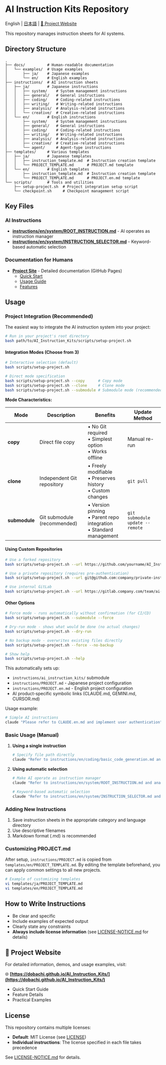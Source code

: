 # AI Instruction Kits Repository

English | [日本語](README.md) | [📖 Project Website](https://dobachi.github.io/AI_Instruction_Kits/)

This repository manages instruction sheets for AI systems.

## Directory Structure

```
.
├── docs/          # Human-readable documentation
│   └── examples/  # Usage examples
│       ├── ja/    # Japanese examples
│       └── en/    # English examples
├── instructions/  # AI instruction sheets
│   ├── ja/        # Japanese instructions
│   │   ├── system/    # System management instructions
│   │   ├── general/   # General instructions
│   │   ├── coding/    # Coding-related instructions
│   │   ├── writing/   # Writing-related instructions
│   │   ├── analysis/  # Analysis-related instructions
│   │   └── creative/  # Creative-related instructions
│   └── en/        # English instructions
│       ├── system/    # System management instructions
│       ├── general/   # General instructions
│       ├── coding/    # Coding-related instructions
│       ├── writing/   # Writing-related instructions
│       ├── analysis/  # Analysis-related instructions
│       ├── creative/  # Creative-related instructions
│       └── agent/     # Agent-type instructions
├── templates/     # Various templates
│   ├── ja/        # Japanese templates
│   │   ├── instruction_template.md  # Instruction creation template
│   │   └── PROJECT_TEMPLATE.md      # PROJECT.md template
│   └── en/        # English templates
│       ├── instruction_template.md  # Instruction creation template
│       └── PROJECT_TEMPLATE.md      # PROJECT.en.md template
└── scripts/       # Tools and utilities
    ├── setup-project.sh  # Project integration setup script
    └── checkpoint.sh     # Checkpoint management script
```

## Key Files

### AI Instructions
- **[instructions/en/system/ROOT_INSTRUCTION.md](instructions/en/system/ROOT_INSTRUCTION.md)** - AI operates as instruction manager
- **[instructions/en/system/INSTRUCTION_SELECTOR.md](instructions/en/system/INSTRUCTION_SELECTOR.md)** - Keyword-based automatic selection

### Documentation for Humans
- **[Project Site](https://dobachi.github.io/AI_Instruction_Kits/en/)** - Detailed documentation (GitHub Pages)
  - [Quick Start](https://dobachi.github.io/AI_Instruction_Kits/en/quickstart)
  - [Usage Guide](https://dobachi.github.io/AI_Instruction_Kits/en/usage)
  - [Features](https://dobachi.github.io/AI_Instruction_Kits/en/features)

## Usage

### Project Integration (Recommended)

The easiest way to integrate the AI instruction system into your project:

```bash
# Run in your project's root directory
bash path/to/AI_Instruction_Kits/scripts/setup-project.sh
```

#### Integration Modes (Choose from 3)

```bash
# Interactive selection (default)
bash scripts/setup-project.sh

# Direct mode specification
bash scripts/setup-project.sh --copy      # Copy mode
bash scripts/setup-project.sh --clone     # Clone mode
bash scripts/setup-project.sh --submodule # Submodule mode (recommended)
```

**Mode Characteristics:**

| Mode | Description | Benefits | Update Method |
|------|-------------|----------|---------------|
| **copy** | Direct file copy | • No Git required<br>• Simplest option<br>• Works offline | Manual re-run |
| **clone** | Independent Git repository | • Freely modifiable<br>• Preserves history<br>• Custom changes | `git pull` |
| **submodule** | Git submodule (recommended) | • Version pinning<br>• Parent repo integration<br>• Standard management | `git submodule update --remote` |

#### Using Custom Repositories

```bash
# Use a forked repository
bash scripts/setup-project.sh --url https://github.com/yourname/AI_Instruction_Kits.git --clone

# Use a private repository (requires pre-authentication)
bash scripts/setup-project.sh --url git@github.com:company/private-instructions.git --submodule

# Use internal GitLab
bash scripts/setup-project.sh --url https://gitlab.company.com/team/ai-instructions.git --submodule
```

#### Other Options

```bash
# Force mode - runs automatically without confirmation (for CI/CD)
bash scripts/setup-project.sh --submodule --force

# Dry-run mode - shows what would be done (no actual changes)
bash scripts/setup-project.sh --dry-run

# No backup mode - overwrites existing files directly
bash scripts/setup-project.sh --force --no-backup

# Show help
bash scripts/setup-project.sh --help
```

This automatically sets up:
- `instructions/ai_instruction_kits/` submodule
- `instructions/PROJECT.md` - Japanese project configuration
- `instructions/PROJECT.en.md` - English project configuration
- AI product-specific symbolic links (CLAUDE.md, GEMINI.md, CURSOR.md)

Usage example:
```bash
# Simple AI instructions
claude "Please refer to CLAUDE.en.md and implement user authentication"
```

### Basic Usage (Manual)

1. **Using a single instruction**
   ```bash
   # Specify file path directly
   claude "Refer to instructions/en/coding/basic_code_generation.md and..."
   ```

2. **Using automatic selection**
   ```bash
   # Make AI operate as instruction manager
   claude "Refer to instructions/en/system/ROOT_INSTRUCTION.md and analyze sales data to create a report"
   
   # Keyword-based automatic selection
   claude "Refer to instructions/en/system/INSTRUCTION_SELECTOR.md and implement a Web API"
   ```

### Adding New Instructions

1. Save instruction sheets in the appropriate category and language directory
2. Use descriptive filenames
3. Markdown format (.md) is recommended

### Customizing PROJECT.md

After setup, `instructions/PROJECT.md` is copied from `templates/en/PROJECT_TEMPLATE.md`.
By editing the template beforehand, you can apply common settings to all new projects.

```bash
# Example of customizing templates
vi templates/ja/PROJECT_TEMPLATE.md
vi templates/en/PROJECT_TEMPLATE.md
```

## How to Write Instructions

- Be clear and specific
- Include examples of expected output
- Clearly state any constraints
- **Always include license information** (see [LICENSE-NOTICE.md](LICENSE-NOTICE_en.md) for details)

## 📖 Project Website

For detailed information, demos, and usage examples, visit:

🌐 **[https://dobachi.github.io/AI_Instruction_Kits/](https://dobachi.github.io/AI_Instruction_Kits/)**

- Quick Start Guide
- Feature Details
- Practical Examples

## License

This repository contains multiple licenses:

- **Default**: MIT License (see [LICENSE](LICENSE))
- **Individual instructions**: The license specified in each file takes precedence

See [LICENSE-NOTICE.md](LICENSE-NOTICE_en.md) for details.